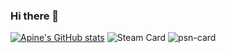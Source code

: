 ### Hi there 👋

[![Apine's GitHub stats](https://github-readme-stats-kappa-swart.vercel.app/api?username=JavanShen&show_icons=true&bg_color=00000000)](https://github.com/anuraghazra/github-readme-stats)
![Steam Card](https://steam-card-orpin.vercel.app/card/76561198383924883/dark,en,badge,group)
![psn-card](https://psncard.dogpaw.top/card/apineboluo)

<!--
**JavanShen/JavanShen** is a ✨ _special_ ✨ repository because its `README.md` (this file) appears on your GitHub profile.

Here are some ideas to get you started:

- 🔭 I’m currently working on ...
- 🌱 I’m currently learning ...
- 👯 I’m looking to collaborate on ...
- 🤔 I’m looking for help with ...
- 💬 Ask me about ...
- 📫 How to reach me: ...
- 😄 Pronouns: ...
- ⚡ Fun fact: ...
-->
